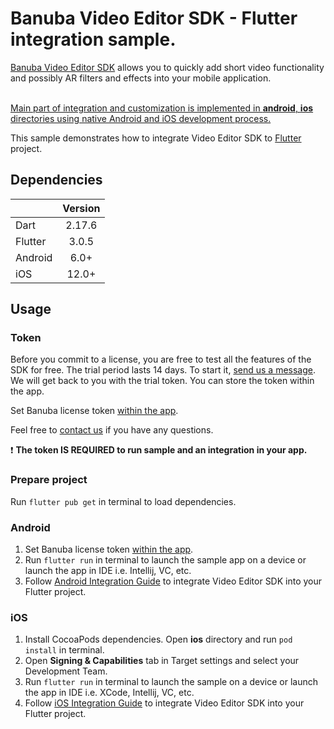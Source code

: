 # Banuba Video Editor SDK - Flutter integration sample.

[Banuba Video Editor SDK](https://www.banuba.com/video-editor-sdk) allows you to quickly add short video functionality and possibly AR filters and effects into your mobile application.
<br></br>

<ins>Main part of integration and customization is implemented in **android**, **ios** directories using native Android and iOS development process.<ins>

This sample demonstrates how to integrate Video Editor SDK to [Flutter](https://flutter.dev/) project.


## Dependencies
|       |   Version | 
| --------- |:---------:| 
| Dart      | 2.17.6    | 
| Flutter   | 3.0.5     |
| Android      |  6.0+   |
| iOS          |  12.0+  |

## Usage

### Token
Before you commit to a license, you are free to test all the features of the SDK for free. The trial period lasts 14 days. To start it, [send us a message](https://www.banuba.com/video-editor-sdk#form).  
We will get back to you with the trial token.
You can store the token within the app.

Set Banuba license token [within the app](https://github.com/Banuba/ve-sdk-flutter-integration-sample/blob/main/lib/main.dart#L43).

Feel free to [contact us](https://www.banuba.com/faq/kb-tickets/new) if you have any questions.  


:exclamation: __The token **IS REQUIRED** to run sample and an integration in your app.__</br>

### Prepare project
Run ```flutter pub get``` in terminal to load dependencies.

### Android
1. Set Banuba license token [within the app](https://github.com/Banuba/ve-sdk-flutter-integration-sample/blob/main/android/app/src/main/kotlin/com/banuba/flutter/flutter_ve_sdk/SampleApp.kt#L20).
2. Run ```flutter run``` in terminal to launch the sample app on a device or launch the app in IDE i.e. Intellij, VC, etc.
3. Follow [Android Integration Guide](mddocs/android_integration.md) to integrate Video Editor SDK into your Flutter project.

### iOS
1. Install CocoaPods dependencies. Open **ios** directory and run ```pod install``` in terminal.
1. Open **Signing & Capabilities** tab in Target settings and select your Development Team.
1. Run ```flutter run``` in terminal to launch the sample on a device or launch the app in IDE i.e. XCode, Intellij, VC, etc.
1. Follow [iOS Integration Guide](mddocs/ios_integration.md) to integrate Video Editor SDK into your Flutter project.